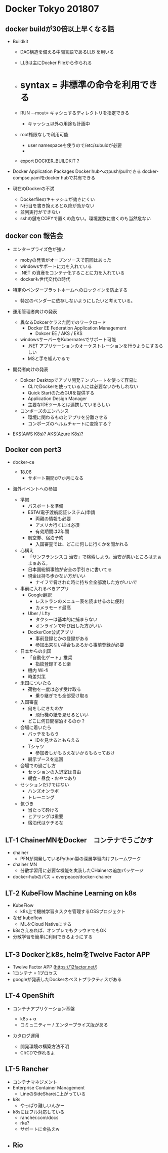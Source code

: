 # Docker Tokyo 201807

## docker buildが30倍以上早くなる話
- Buildkit
  - DAG構造を備える中間言語であるLLB を用いる
  - LLBは主にDocker FIleから作られる
  - # syntax = 非標準の命令を利用できる
  - RUN --mout= キャシュするディレクトリを指定できる
    - キャッシュ以外の用途も計画中
  - root権限なしで利用可能
    - user namespaceを使うので/etc/subuidが必要
    - 

  - export DOCKER_BUILDKIT ?

- Docker Application Packages
Docker hubへのpush/pullできる
docker-compse.yamlをdocker hubで共有できる

- 現在のDockerの不満
  - Dockerfileのキャッシュが効きにくい
  - N行目を書き換えると以降が効かない
  - 並列実行ができない
  - sshの鍵をCOPYで置くの危ない。環境変数に書くのも当然危ない

## docker con 報告会

- エンタープライズ色が強い
  - mobyの発表がオープンソースで前回はあった
  - windowsサポートに力を入れている
  - .NET の資産をコンテナ化することに力を入れている
  - dockerも世代交代の時代
- 特定のベンダープラットホームへのロックインを防止する
  - 特定のベンダーに依存しないようにしたいと考えている。

- 運用管理者向けの発表
  - 異なるDokcerクラスた間でのワークロード
    - Docker EE Federation Application Management
      - Dokcer EE / AKS / EKS
  - windowsサーバーをKubernatesでサポート可能
    - .NET アプリケーションのオーケストレーションを行うようにするらしい
    - MSと手を組んでるで

- 開発者向けの発表
  - Dokcer Desktopでアプリ開発テンプレートを使って容易に
    - CLIでDockerを使っている人には必要ないかもしれない
    - Quick StartのためGUIを提供する
    - Application Design Manager
    - 主要なIDEツールとは連携しているらしい
  - コンポーズのエンハンス
    - 環境に関わるものとアプリを分離させる
    - コンポーズのヘルムチャートに変換する？
- EKS(AWS K8s)? AKS(Azure K8s)?

## Docker con pert3
- docker-ce
  - 18.06
    - サポート期間が7か月になる

- 海外イベントへの参加
  - 準備
    - パスポートを準備
    - ESTA(電子渡航認証システム)申請
      - 両親の情報も必要
      - アメリカ行くには必須
      - 有効期間は2年間
    - 航空券、宿泊予約
      - 入国審査では、どこに何しに行くかを聞かれる
  - 心構え
    - 「サンフランシスコ 治安」で検索しよう。治安が悪いところはまぁまぁある。
    - 日本国総領事館が安全の手引きに書いてる
    - 現金は持ち歩かない方がいい
      - ナイフで脅された時に持ち金全部渡した方がいいで
  - 事前に入れるべきアプリ
    - Google翻訳
      - レストランのメニュー表を読ませるのに便利
      - カメラモード最高
    - Uber / Lfty
      - タクシーは基本的に捕まらない
      - オンラインで呼び出した方がいい
    - DockerCon公式アプリ
      - 事前登録とかの登録がある
      - 参加出来ない場合もあるから事前登録が必要
  - 日本からの出国
    - 「自動化ゲート」推奨
      - 指紋登録すると楽
    - 機内 Wi-fi
    - 時差対策
  - 米国についたら
    - 荷物を一度は必ず受け取る
      - 乗り継ぎでも全部受け取る
  - 入国審査
    - 何をしにきたのか
      - 飛行機の紙を見せるといい
    - どこに何日間宿泊するのか？
  - 会場に着いたら
    - バッチをもらう
      - IDを見せるともらえる
    - Tシャツ
      - 参加者しかもらえないからもらっておけ
    - 展示ブースを巡回
  - 会場での過ごし方
    - セッションの入退室は自由
    - 朝食・昼食・おやつあり
  - セッションだけではない
    - ハンズオンラボ
    - トレーニング
  - 気づき
    - 当たって砕けろ
    - ヒアリングは重要
    - 宿泊代はケチるな

## LT-1 ChainerMNをDocker　コンテナでうごかす
- chainer
  - PFNが開発しているPython製の深層学習向けフレームワーク 
- chainer MN
  - 分散学習用に必要な機能を実装したCHainerの追加パッケージ
- docker-hubのパス + everpeace/docker-chainer

## LT-2 KubeFlow Machine Learning on k8s
- KubeFlow
  - k8s上で機械学習タスクを管理するOSSプロジェクト
- なぜ kubeflow
  - MLをCloud Nativeにする
- k8sさえあれば、オンプレでもクラウドでもOK
- 分散学習を簡単に利用できるようにする

## LT-3 Dockerとk8s, helmをTwelve Factor APP
- Twelve Factor APP (https://12factor.net/)
- 1コンテナ = 1プロセス
- googleが発表したDockerのベストプラクティスがある

  

## LT-4 OpenShift

- コンテナアプリケーション基盤
  - k8s + α
  - コミュニティー / エンタープライズ版がある

- カタログ運用
  - 開発環境の構築方法不明
  - CI/CDで作れるよ

## LT-5 Rancher
- コンテナマネジメント
- Enterprise Container Management
  - LineのSideShareに上がっている
- k8s
  - やっぱり難しいんかー
- k8sにはフル対応している
  - rancher.com/docs
  - rke?
  - サポートに金払えw
- Rio
  - 